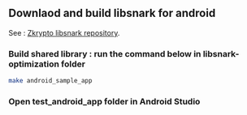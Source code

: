 

## Downlaod and build libsnark for android
See : [Zkrypto libsnark repository](https://github.com/snp-labs/libsnark-optimization).


### Build shared library : run the command below in libsnark-optimization folder

```bash
make android_sample_app 
```

### Open test_android_app folder in Android Studio
